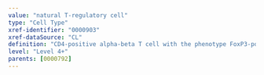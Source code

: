 ```yaml
---
value: "natural T-regulatory cell"
type: "Cell Type"
xref-identifier: "0000903"
xref-dataSource: "CL"
definition: "CD4-positive alpha-beta T cell with the phenotype FoxP3-positive, CD25-positive, CD62L-positive, and CTLA-4 positive with regulatory function."
level: "Level 4+"
parents: [0000792]
---
```

